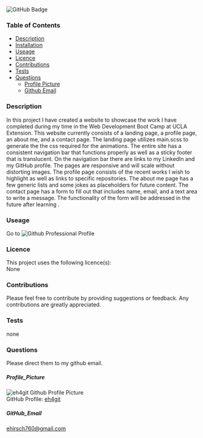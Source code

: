 

![GitHub Badge](https://img.shields.io/badge/License-None-blue.svg)
### Table of Contents
* [Description](#Description)
* [Installation](#Installation)
* [Useage](#Useage)
* [Licence](#Licence)
* [Contributions](#Contributions)
* [Tests](#Tests)
* [Questions](#Questions)
  * [Profile Picture](#Profile_Picture)
  * [Github Email](#Github_Email)
### Description
In this project I have created a website to showcase the work I have completed during my time in the Web Development Boot Camp at UCLA Extension. This website currently consists of a landing page, a profile page, an about me, and a contact page. The landing page utilizes main.scss to generate the the css required for the animations. The entire site has a consistent navigation bar that functions properly as well as a sticky footer that is translucent. On the navigation bar there are links to my LinkedIn and my GitHub profile. The pages are responsive and will scale without distorting images. The profile page consists of the recent works I wish to highlight as well as links to specific repositories. The about me page has a few generic lists and some jokes as placeholders for future content. The contact page has a form to fill out that includes name, email, and a text area to write a message. The functionality of the form will be addressed in the future after learning . 
### Useage
Go to ![Github Professional Profile](https://eh4git.github.io/Professional_Profile/)<br>
### Licence
This project uses the following licence(s):<br>
None
### Contributions
Please feel free to contribute by providing suggestions or feedback. Any contributions are greatly appreciated.<br>
### Tests
none<br>
### Questions
Please direct them to my github email.
##### Profile_Picture
![eh4git Github Profile Picture](https://github.com/eh4git.png?size=200)<br>
GitHub Profile: [eh4git](http://github.com/eh4git)
##### GitHub_Email
ehirsch760@gmail.com
